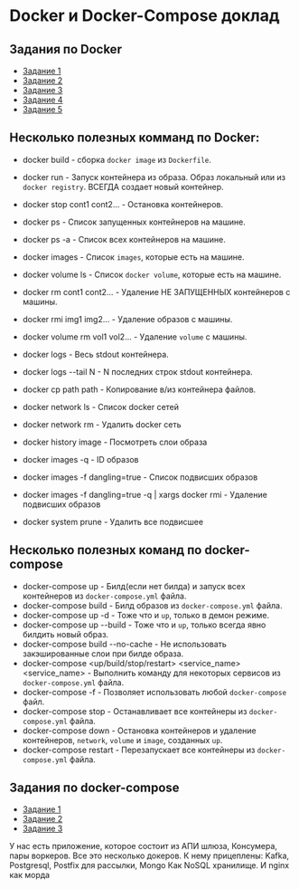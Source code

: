 # Docker и Docker-Compose доклад

## Задания по Docker

* [Задание 1](./docker/task-one)
* [Задание 2](./docker/task-two)
* [Задание 3](./docker/task-three)
* [Задание 4](./docker/task-foo)
* [Задание 5](./docker/task-five)


## Несколько полезных комманд по Docker:

* docker build - сборка `docker image` из `Dockerfile`.
* docker run - Запуск контейнера из образа. Образ локальный или из `docker registry`. ВСЕГДА создает новый контейнер.
* docker stop cont1 cont2… - Остановка контейнеров.
* docker ps - Список запущенных контейнеров на машине.
* docker ps -a - Список всех контейнеров на машине.
* docker images - Список `images`, которые есть на машине.
* docker volume ls - Список `docker volume`, которые есть на машине.
* docker rm cont1 cont2… - Удаление НЕ ЗАПУЩЕННЫХ контейнеров с машины.
* docker rmi img1 img2… - Удаление образов с машины.
* docker volume rm vol1 vol2... - Удаление `volume` с машины.
* docker logs - Весь stdout контейнера.
* docker logs --tail N - N последних строк stdout контейнера.
* docker cp path path - Копирование в/из контейнера файлов.
* docker network ls - Список docker сетей
* docker network rm - Удалить docker сеть
* docker history image -  Посмотреть слои образа

* docker images -q - ID образов
* docker images -f dangling=true - Список подвисших образов
* docker images -f dangling=true -q | xargs docker rmi - Удаление подвисших образов
* docker system prune  - Удалить все подвисшее


## Несколько полезных команд по docker-compose

* docker-compose up - Билд(если нет билда) и запуск всех контейнеров из `docker-compose.yml` файла.
* docker-compose build - Билд образов из `docker-compose.yml` файла.
* docker-compose up -d - Тоже что и `up`, только в демон режиме.
* docker-compose up --build - Тоже что и `up`, только всегда явно билдить новый образ.
* docker-compose build --no-cache - Не использовать закэшированные слои при билде образа.
* docker-compose <up/build/stop/restart> <service_name> <service_name> - Выполнить команду для некоторых сервисов из `docker-compose.yml` файла.
* docker-compose <command> -f <path-to-docker-compose> - Позволяет использовать любой `docker-compose` файл.
* docker-compose stop - Останавливает все контейнеры из `docker-compose.yml` файла.
* docker-compose down - Остановка контейнеров и удаление контейнеров, `network`, `volume` и `image`, созданных `up`.
* docker-compose restart - Перезапускает все контейнеры из `docker-compose.yml` файла.


## Задания по docker-compose

* [Задание 1](./docker-compose/task-1)
* [Задание 2](./docker-compose/task-2)
* [Задание 3](./docker-compose/task-3)

У нас есть приложение, которое состоит из АПИ шлюза, Консумера, пары воркеров.
Все это несколько докеров.
К нему прицеплены: Kafka, Postgresql, Postfix для рассылки, Mongo Как NoSQL хранилище.
И nginx как морда

